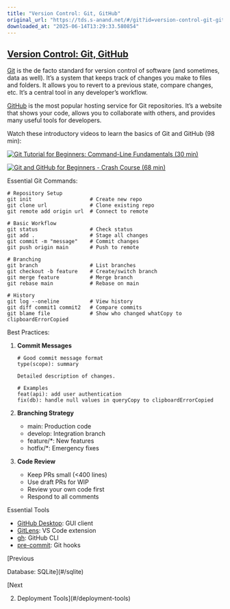 ```yaml
---
title: "Version Control: Git, GitHub"
original_url: "https://tds.s-anand.net/#/git?id=version-control-git-github"
downloaded_at: "2025-06-14T13:29:33.580854"
---
```


[Version Control: Git, GitHub](#/git?id=version-control-git-github)
-------------------------------------------------------------------

[Git](https://git-scm.com/) is the de facto standard for version control of software (and sometimes, data as well). It’s a system that keeps track of changes you make to files and folders. It allows you to revert to a previous state, compare changes, etc. It’s a central tool in any developer’s workflow.

[GitHub](https://github.com/) is the most popular hosting service for Git repositories. It’s a website that shows your code, allows you to collaborate with others, and provides many useful tools for developers.

Watch these introductory videos to learn the basics of Git and GitHub (98 min):

[![Git Tutorial for Beginners: Command-Line Fundamentals (30 min)](https://i.ytimg.com/vi_webp/HVsySz-h9r4/sddefault.webp)](https://youtu.be/HVsySz-h9r4)

[![Git and GitHub for Beginners - Crash Course (68 min)](https://i.ytimg.com/vi_webp/RGOj5yH7evk/sddefault.webp)](https://youtu.be/RGOj5yH7evk)

Essential Git Commands:

```
# Repository Setup
git init                   # Create new repo
git clone url              # Clone existing repo
git remote add origin url  # Connect to remote

# Basic Workflow
git status                 # Check status
git add .                  # Stage all changes
git commit -m "message"    # Commit changes
git push origin main       # Push to remote

# Branching
git branch                 # List branches
git checkout -b feature    # Create/switch branch
git merge feature          # Merge branch
git rebase main            # Rebase on main

# History
git log --oneline          # View history
git diff commit1 commit2   # Compare commits
git blame file             # Show who changed whatCopy to clipboardErrorCopied
```

Best Practices:

1. **Commit Messages**

   ```
   # Good commit message format
   type(scope): summary

   Detailed description of changes.

   # Examples
   feat(api): add user authentication
   fix(db): handle null values in queryCopy to clipboardErrorCopied
   ```
2. **Branching Strategy**

   * main: Production code
   * develop: Integration branch
   * feature/\*: New features
   * hotfix/\*: Emergency fixes
3. **Code Review**

   * Keep PRs small (<400 lines)
   * Use draft PRs for WIP
   * Review your own code first
   * Respond to all comments

Essential Tools

* [GitHub Desktop](https://desktop.github.com/): GUI client
* [GitLens](https://gitlens.amod.io/): VS Code extension
* [gh](https://cli.github.com/): GitHub CLI
* [pre-commit](https://pre-commit.com/): Git hooks

[Previous

Database: SQLite](#/sqlite)

[Next

2. Deployment Tools](#/deployment-tools)